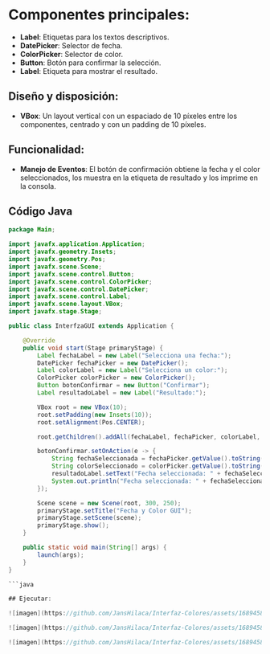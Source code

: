 # Componentes principales:
- **Label**: Etiquetas para los textos descriptivos.
- **DatePicker**: Selector de fecha.
- **ColorPicker**: Selector de color.
- **Button**: Botón para confirmar la selección.
- **Label**: Etiqueta para mostrar el resultado.

## Diseño y disposición:
- **VBox**: Un layout vertical con un espaciado de 10 píxeles entre los componentes, centrado y con un padding de 10 píxeles.

## Funcionalidad:
- **Manejo de Eventos**: El botón de confirmación obtiene la fecha y el color seleccionados, los muestra en la etiqueta de resultado y los imprime en la consola.

## Código Java

```java
package Main;

import javafx.application.Application;
import javafx.geometry.Insets;
import javafx.geometry.Pos;
import javafx.scene.Scene;
import javafx.scene.control.Button;
import javafx.scene.control.ColorPicker;
import javafx.scene.control.DatePicker;
import javafx.scene.control.Label;
import javafx.scene.layout.VBox;
import javafx.stage.Stage;

public class InterfzaGUI extends Application {

    @Override
    public void start(Stage primaryStage) {
        Label fechaLabel = new Label("Selecciona una fecha:");
        DatePicker fechaPicker = new DatePicker();
        Label colorLabel = new Label("Selecciona un color:");
        ColorPicker colorPicker = new ColorPicker();
        Button botonConfirmar = new Button("Confirmar");
        Label resultadoLabel = new Label("Resultado:");

        VBox root = new VBox(10);
        root.setPadding(new Insets(10));
        root.setAlignment(Pos.CENTER);

        root.getChildren().addAll(fechaLabel, fechaPicker, colorLabel, colorPicker, botonConfirmar, resultadoLabel);

        botonConfirmar.setOnAction(e -> {
            String fechaSeleccionada = fechaPicker.getValue().toString();
            String colorSeleccionado = colorPicker.getValue().toString();
            resultadoLabel.setText("Fecha seleccionada: " + fechaSeleccionada + "\nColor seleccionado: " + colorSeleccionado);
            System.out.println("Fecha seleccionada: " + fechaSeleccionada + ", Color seleccionado: " + colorSeleccionado);
        });

        Scene scene = new Scene(root, 300, 250);
        primaryStage.setTitle("Fecha y Color GUI");
        primaryStage.setScene(scene);
        primaryStage.show();
    }

    public static void main(String[] args) {
        launch(args);
    }
}

```java

## Ejecutar:

![imagen](https://github.com/JansHilaca/Interfaz-Colores/assets/168945853/9ba37a10-43e7-4894-9dd5-ab478fdb508d)

![imagen](https://github.com/JansHilaca/Interfaz-Colores/assets/168945853/3c8f2dcd-9855-4f04-8e37-9285c8a561af)

![imagen](https://github.com/JansHilaca/Interfaz-Colores/assets/168945853/858699f5-9bb8-4165-9829-f26179e397a0)



